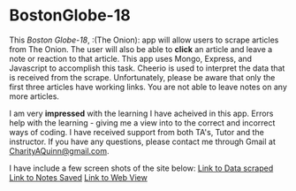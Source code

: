 # BostonGlobe-18

This *Boston Globe-18*, :(The Onion): app will allow users to scrape articles from The Onion.  The user will also be able to **click** an article and leave a note or reaction to that article.  This app uses Mongo, Express, and Javascript to accomplish this task.  Cheerio is used to interpret the data that is received from the scrape.  Unfortunately, please be aware that only the first three articles have working links.  You are not able to leave notes on any more articles.

I am very **impressed** with the learning I have acheived in this app.  Errors help with the learning - giving me a view into to the correct and incorrect ways of coding.  I have received support from both TA's, Tutor and the instructor.  If you have any questions, please contact me through Gmail at CharityAQuinn@gmail.com.

I have include a few screen shots of the site below:
[Link to Data scraped](https://i.gyazo.com/b79bfb9adc63aabc4d7171c5b195e881.png)
[Link to Notes Saved](https://i.gyazo.com/0472615ace061a6199c9d5d76a3aeba0.png)
[Link to Web View](https://i.gyazo.com/bfa8d0e2c82c8a4a672c952a3de3de2d.png)
